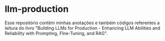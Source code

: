 # llm-production
Esse repositório contêm minhas anotações e também códigos referentes a leitura do livro "Building LLMs for Production - Enhancing LLM Abilities and Reliability with Prompting, FIne-Tuning, and RAG". 
